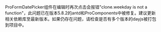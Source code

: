 ProFormDatePicker组件在编辑时再次点击会报错"clone.weekday is not a function"，此问题已在版本5.8.2的antd和ProComponents中被修复。建议更新相关依赖库至最新版本。如果仍存在问题，请检查是否有多个版本的dayjs被打包到项目中。
